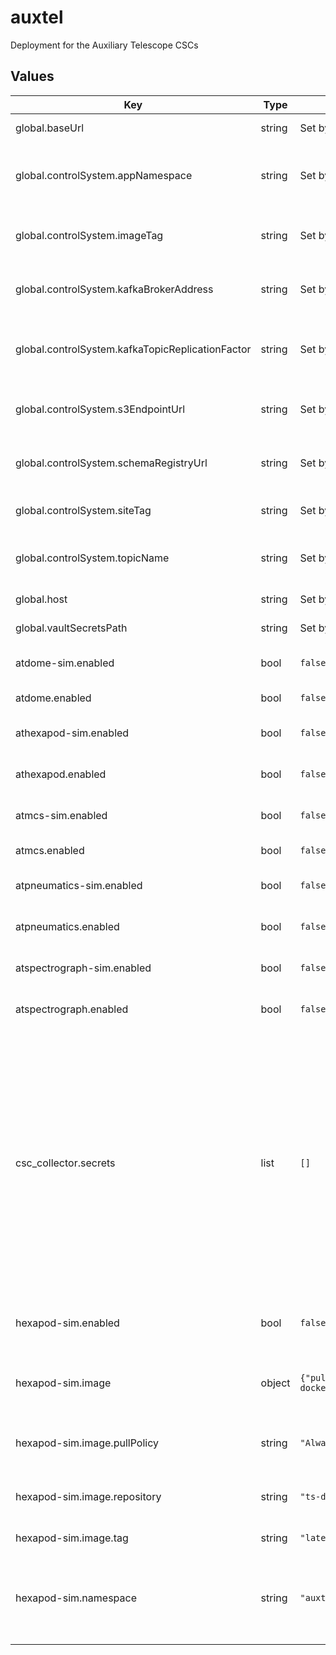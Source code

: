 # auxtel

Deployment for the Auxiliary Telescope CSCs

## Values

| Key | Type | Default | Description |
|-----|------|---------|-------------|
| global.baseUrl | string | Set by Argo CD | Base URL for the environment |
| global.controlSystem.appNamespace | string | Set by ArgoCD | Application namespace for the control system deployment |
| global.controlSystem.imageTag | string | Set by ArgoCD | Image tag for the control system deployment |
| global.controlSystem.kafkaBrokerAddress | string | Set by ArgoCD | Kafka broker address for the control system deployment |
| global.controlSystem.kafkaTopicReplicationFactor | string | Set by ArgoCD | Kafka topic replication factor for control system topics |
| global.controlSystem.s3EndpointUrl | string | Set by ArgoCD | S3 endpoint (LFA) for the control system deployment |
| global.controlSystem.schemaRegistryUrl | string | Set by ArgoCD | Schema registry URL for the control system deployment |
| global.controlSystem.siteTag | string | Set by ArgoCD | Site tag for the control system deployment |
| global.controlSystem.topicName | string | Set by ArgoCD | Topic name tag for the control system deployment |
| global.host | string | Set by Argo CD | Host name for ingress |
| global.vaultSecretsPath | string | Set by Argo CD | Base path for Vault secrets |
| atdome-sim.enabled | bool | `false` | Enable the ATDome simulator CSC |
| atdome.enabled | bool | `false` | Enable the ATDome CSC |
| athexapod-sim.enabled | bool | `false` | Enable the ATHexapod simulator CSC |
| athexapod.enabled | bool | `false` | Enable the ATHexapod CSC |
| atmcs-sim.enabled | bool | `false` | Enable the ATMCS simulator CSC |
| atmcs.enabled | bool | `false` | Enable the ATMCS CSC |
| atpneumatics-sim.enabled | bool | `false` | Enable the ATPneumatics simulator CSC |
| atpneumatics.enabled | bool | `false` | Enable the ATPneumatics CSC |
| atspectrograph-sim.enabled | bool | `false` | Enable the ATSpectograph simulator CSC |
| atspectrograph.enabled | bool | `false` | Enable the ATSpectrograph CSC |
| csc_collector.secrets | list | `[]` | This section holds secret specifications. Each object listed can have the following attributes defined: _name_ (The name used by pods to access the secret) _key_ (The key in the vault store where the secret resides) _type_ (OPTIONAL: The secret type. Defaults to Opaque.) |
| hexapod-sim.enabled | bool | `false` | Enable the hexapod controller simulator |
| hexapod-sim.image | object | `{"pullPolicy":"Always","repository":"ts-dockerhub.lsst.org/hexapod_simulator","tag":"latest"}` | This section holds the configuration of the container image |
| hexapod-sim.image.pullPolicy | string | `"Always"` | The policy to apply when pulling an image for deployment |
| hexapod-sim.image.repository | string | `"ts-dockerhub.lsst.org/hexapod_simulator"` | The Docker registry name of the container image |
| hexapod-sim.image.tag | string | `"latest"` | The tag of the container image |
| hexapod-sim.namespace | string | `"auxtel"` | This is the namespace in which the hexapod controller simulator will be placed |
